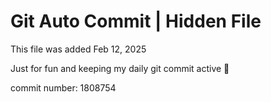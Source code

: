 # Git Auto Commit | Hidden File

This file was added Feb 12, 2025

Just for fun and keeping my daily git commit active 🤪

commit number: 1808754
